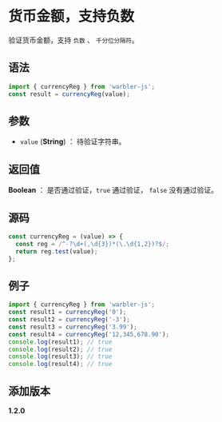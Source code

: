 # 货币金额，支持负数

验证货币金额，支持 `负数` 、 `千分位分隔符`。

## 语法

```js
import { currencyReg } from 'warbler-js';
const result = currencyReg(value);
```

## 参数

- `value` (**String**) ： 待验证字符串。

## 返回值

**Boolean** ： 是否通过验证，`true` 通过验证， `false` 没有通过验证。

## 源码

```js
const currencyReg = (value) => {
  const reg = /^-?\d+(,\d{3})*(\.\d{1,2})?$/;
  return reg.test(value);
};
```

## 例子

```js
import { currencyReg } from 'warbler-js';
const result1 = currencyReg('0');
const result2 = currencyReg('-3');
const result3 = currencyReg('3.99');
const result4 = currencyReg('12,345,678.90');
console.log(result1); // true
console.log(result2); // true
console.log(result3); // true
console.log(result4); // true
```

## 添加版本

**1.2.0**
